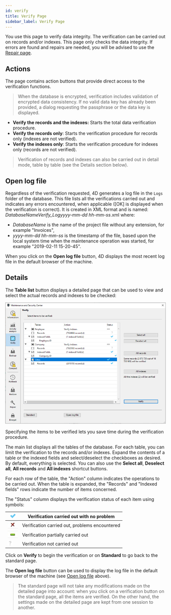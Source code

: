 ```yaml
---
id: verify
title: Verify Page
sidebar_label: Verify Page
---
```


You use this page to verify data integrity. The verification can be carried out on records and/or indexes. 
This page only checks the data integrity. If errors are found and repairs are needed, you will be advised to use the [Repair page](repair.md).


## Actions

The page contains action buttons that provide direct access to the verification functions.

>When the database is encrypted, verification includes validation of encrypted data consistency. If no valid data key has already been provided, a dialog requesting the passphrase or the data key is displayed. 


- **Verify the records and the indexes:** Starts the total data verification procedure.
- **Verify the records only**: Starts the verification procedure for records only (indexes are not verified).
- **Verify the indexes only**: Starts the verification procedure for indexes only (records are not verified).

>Verification of records and indexes can also be carried out in detail mode, table by table (see the Details section below).


## Open log file

Regardless of the verification requested, 4D generates a log file in the `Logs` folder of the database. This file lists all the verifications carried out and indicates any errors encountered, when applicable ([OK] is displayed when the verification is correct). It is created in XML format and is named: *DatabaseName*_Verify_Log_*yyyy-mm-dd hh-mm-ss*.xml where:

- *DatabaseName* is the name of the project file without any extension, for example "Invoices",
- *yyyy-mm-dd hh-mm-ss* is the timestamp of the file, based upon the local system time when the maintenance operation was started, for example "2019-02-11 15-20-45".

When you click on the **Open log file** button, 4D displays the most recent log file in the default browser of the machine.


## Details

The **Table list** button displays a detailed page that can be used to view and select the actual records and indexes to be checked: 

![](assets/en/MSC_Verify.png)


Specifying the items to be verified lets you save time during the verification procedure. 

The main list displays all the tables of the database. For each table, you can limit the verification to the records and/or indexes. Expand the contents of a table or the indexed fields and select/deselect the checkboxes as desired. By default, everything is selected. You can also use the **Select all**, **Deselect all**, **All records** and **All indexes** shortcut buttons. 

For each row of the table, the "Action" column indicates the operations to be carried out. When the table is expanded, the "Records" and "Indexed fields" rows indicate the number of items concerned. 

The "Status" column displays the verification status of each item using symbols:

|![](assets/en/MSC_OK.png)|Verification carried out with no problem|  
|---|---|
|![](assets/en/MSC_KO2.png)|Verification carried out, problems encountered
|![](assets/en/MSC_KO3.png)|Verification partially carried out|
|![](assets/en/MSC_KO.png)|Verification not carried out|

Click on **Verify** to begin the verification or on **Standard** to go back to the standard page. 

The **Open log file** button can be used to display the log file in the default browser of the machine (see [Open log file](#open-log-file) above).

>The standard page will not take any modifications made on the detailed page into account: when you click on a verification button on the standard page, all the items are verified. On the other hand, the settings made on the detailed page are kept from one session to another.
